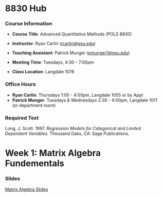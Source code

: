 # 8830 Hub 

### Course Information

- **Course Title**: Advanced Quantitative Methods (POLS 8830)

- **Instructor**: Ryan Carlin (rcarlin@gsu.edu)

- **Teaching Assistant**: Patrick Munger (pmunger1@gsu.edu)

- **Meeting Time**: Tuesdays, 4:30 - 7:00pm

- **Class Location**: Langdale 1076

### Office Hours

- **Ryan Carlin**: Thursdays 1:00 - 4:00pm, Langdale 1055 or by Appt
- **Patrick Munger**: Tuesdays & Wednesdays 2:30 - 4:00pm, Langdale 1011 (or department room)

### Required Text 

Long, J. Scott. 1997. *Regression Models for Categorical and Limited Dependent Variables.* Thousand
Oaks, CA: Sage Publications.

# Week 1: Matrix Algebra Fundementals 

### Slides
[Matrix Algebra Slides](8830_slides/01Matrix.pdf)
